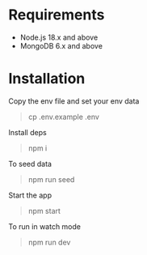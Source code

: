 # Requirements

- Node.js 18.x and above
- MongoDB 6.x and above

# Installation

Copy the env file and set your env data
> cp .env.example .env

Install deps
> npm i

To seed data
> npm run seed

Start the app
> npm start

To run in watch mode
> npm run dev